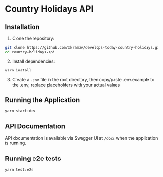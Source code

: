 # Country Holidays API

## Installation

1. Clone the repository:

```bash
git clone https://github.com/Ikramzv/develops-today-country-holidays.git country-holidays-api
cd country-holidays-api
```

2. Install dependencies:

```bash
yarn install
```

3. Create a `.env` file in the root directory, then copy/paste .env.example to the .env, replace placeholders with your actual values

## Running the Application

```bash
yarn start:dev
```

## API Documentation

API documentation is available via Swagger UI at `/docs` when the application is running.

## Running e2e tests

```bash
yarn test:e2e
```
